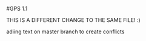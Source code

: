 #GPS 1.1

THIS IS A DIFFERENT CHANGE TO THE SAME FILE! :)

adiing text on master branch to create conflicts

